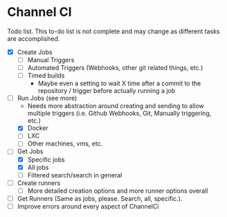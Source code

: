 # Channel CI

Todo list. This to-do list is not complete and may change as different tasks are accomplished.

- [x] Create Jobs
    - [ ] Manual Triggers
    - [ ] Automated Triggers (Webhooks, other git related things, etc.)
    - [ ] Timed builds
        - Maybe even a setting to wait X time after a commit to the repository / trigger before actually running a job
- [ ] Run Jobs (see more)
    - Needs more abstraction around creating and sending to allow multiple triggers (i.e. Github Webhooks, Git, Manually triggering, etc.)
    - [x] Docker
    - [ ] LXC
    - [ ] Other machines, vms, etc.
- [ ] Get Jobs
    - [x] Specific jobs
    - [x] All jobs
    - [ ] Filtered search/search in general
- [ ] Create runners
    - [ ] More detailed creation options and more runner options overall
- [ ] Get Runners (Same as jobs, please. Search, all, specific.).
- [ ] Improve errors around every aspect of ChannelCi